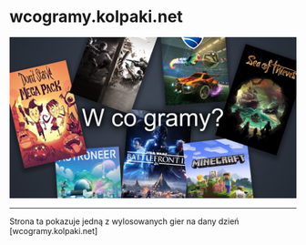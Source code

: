 # wcogramy.kolpaki.net

<a href="wcogramy.kolpaki.net">
<img src="https://raw.githubusercontent.com/DrSapling/wcogramy/main/images/site.png">
</a>

<hr>

Strona ta pokazuje jedną z wylosowanych gier na dany dzień
[wcogramy.kolpaki.net]